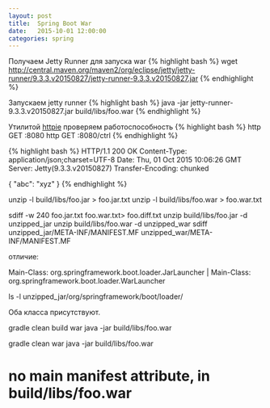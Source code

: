 ```yaml
---
layout: post
title:  Spring Boot War
date:   2015-10-01 12:00:00
categories: spring
---
```


Получаем Jetty Runner для запуска war
{% highlight bash %}
wget http://central.maven.org/maven2/org/eclipse/jetty/jetty-runner/9.3.3.v20150827/jetty-runner-9.3.3.v20150827.jar
{% endhighlight %}

Запускаем jetty runner
{% highlight bash %}
java -jar jetty-runner-9.3.3.v20150827.jar build/libs/foo.war
{% endhighlight %}


Утилитой [httpie](https://github.com/jkbrzt/httpie) проверяем работоспособность
{% highlight bash %}
http GET :8080
http GET :8080/ctrl
{% endhighlight %}

{% highlight bash %}
HTTP/1.1 200 OK
Content-Type: application/json;charset=UTF-8
Date: Thu, 01 Oct 2015 10:06:26 GMT
Server: Jetty(9.3.3.v20150827)
Transfer-Encoding: chunked

{
    "abc": "xyz"
}
{% endhighlight %}


unzip -l build/libs/foo.jar > foo.jar.txt
unzip -l build/libs/foo.war > foo.war.txt

sdiff -w 240 foo.jar.txt foo.war.txt> foo.diff.txt
unzip build/libs/foo.jar -d unzipped_jar
unzip build/libs/foo.war -d unzipped_war
sdiff unzipped_jar/META-INF/MANIFEST.MF unzipped_war/META-INF/MANIFEST.MF

отличие:

Main-Class: org.springframework.boot.loader.JarLauncher       |	Main-Class: org.springframework.boot.loader.WarLauncher

ls -l unzipped_jar/org/springframework/boot/loader/

Оба класса присутствуют.

gradle clean build war
java -jar build/libs/foo.war

gradle clean war
java -jar build/libs/foo.war
# no main manifest attribute, in build/libs/foo.war